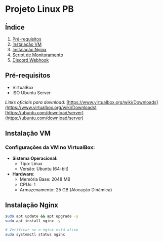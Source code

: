 # Projeto Linux PB

## Índice

1. [Pré-requisitos](#pre-requisitos)
2. [Instalação VM](#instalacao-vm)
3. [Instalação Nginx](#instalacao-nginx)
4. [Script de Monitoramento](#script-de-monitoramento)
5. [Discord Webhook](#discord-webhook)

## Pré-requisitos <a name="pre-requisitos"></a>

- VirtualBox
- ISO Ubuntu Server

_Links oficiais para download:_
[https://www.virtualbox.org/wiki/Downloads](https://www.virtualbox.org/wiki/Downloads)
[https://ubuntu.com/download/server](https://ubuntu.com/download/server)

## Instalação VM <a name="instalacao-vm"></a>

### Configurações da VM no VirtualBox:
- **Sistema Operacional:**
  - Tipo: Linux
  - Versão: Ubuntu (64-bit)
- **Hardware:**
  - Memória Base: 2048 MB
  - CPUs: 1
  - Armazenamento: 25 GB (Alocação Dinâmica)

## Instalação Nginx <a name="instalacao-nginx"></a>

```bash
sudo apt update && apt upgrade -y
sudo apt install nginx -y

# Verificar se o nginx está ativo
sudo systemctl status nginx
```
